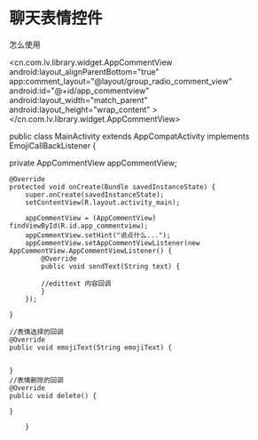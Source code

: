 # 聊天表情控件

怎么使用


<cn.com.lv.library.widget.AppCommentView
        android:layout_alignParentBottom="true"
        app:comment_layout="@layout/group_radio_comment_view"
        android:id="@+id/app_commentview"
        android:layout_width="match_parent"
        android:layout_height="wrap_content"
        ></cn.com.lv.library.widget.AppCommentView>
        
public class MainActivity extends AppCompatActivity implements EmojiCallBackListener {

  private AppCommentView appCommentView;

    @Override
    protected void onCreate(Bundle savedInstanceState) {
        super.onCreate(savedInstanceState);
        setContentView(R.layout.activity_main);

        appCommentView = (AppCommentView) findViewById(R.id.app_commentview);
        appCommentView.setHint("说点什么...");
        appCommentView.setAppCommentViewListener(new AppCommentView.AppCommentViewListener() {
            @Override
            public void sendText(String text) {

            //edittext 内容回调
            }
        });

    }

    //表情选择的回调
    @Override
    public void emojiText(String emojiText) {
     
     
    }
    //表情删除的回调
    @Override
    public void delete() {
  
    }
        
        }
